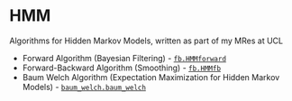 # HMM

Algorithms for Hidden Markov Models, written as part of my MRes at UCL

- Forward Algorithm (Bayesian Filtering) - [`fb.HMMforward`](fb.py#L4)
- Forward-Backward Algorithm (Smoothing) - [`fb.HMMfb`](fb.py#L79)
- Baum Welch Algorithm (Expectation Maximization for Hidden Markov Models) - [`baum_welch.baum_welch`](baum_welch.py#L5)
